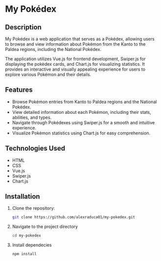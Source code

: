 # My Pokédex

## Description
My Pokédex is a web application that serves as a Pokédex, allowing users to browse and view information about Pokémon from the Kanto to the Paldea regions, including the National Pokédex.

The application utilizes Vue.js for frontend development, Swiper.js for displaying the pokèdex cards, and Chart.js for visualizing statistics. It provides an interactive and visually appealing experience for users to explore various Pokémon and their details.

## Features
- Browse Pokémon entries from Kanto to Paldea regions and the National Pokédex.
- View detailed information about each Pokémon, including their stats, abilities, and types.
- Navigate through Pokédexes using Swiper.js for a smooth and intuitive experience.
- Visualize Pokémon statistics using Chart.js for easy comprehension.

## Technologies Used
- HTML
- CSS
- Vue.js
- Swiper.js
- Chart.js

## Installation
1. Clone the repository:
   ```bash
   git clone https://github.com/alexraduca01/my-pokedex.git
2. Navigate to the project directory
   ```bash
   cd my-pokedex
3. Install dependecies
   ```bash
   npm install 
